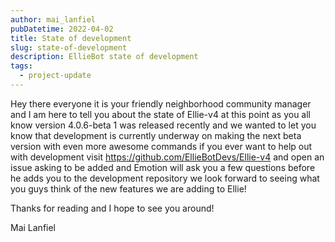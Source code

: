 ```yaml
---
author: mai_lanfiel
pubDatetime: 2022-04-02
title: State of development
slug: state-of-development
description: EllieBot state of development
tags:
  - project-update
---
```


Hey there everyone it is your friendly neighborhood community manager and I am here to tell you about the state of Ellie-v4 at this point as you all know version 4.0.6-beta 1 was released recently and we wanted to let you know that development is currently underway on making the next beta version with even more awesome commands if you ever want to help out with development visit https://github.com/EllieBotDevs/Ellie-v4 and open an issue asking to be added and Emotion will ask you a few questions before he adds you to the development repository we look forward to seeing what you guys think of the new features we are adding to Ellie!

Thanks for reading and I hope to see you around!

Mai Lanfiel
